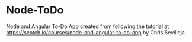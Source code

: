 # Node-ToDo
Node and Angular To-Do App created from following the tutorial at https://scotch.io/courses/node-and-angular-to-do-app by Chris Sevilleja.
